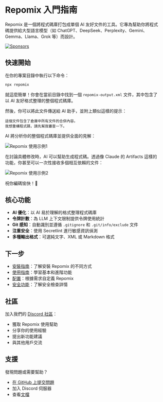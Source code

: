 # Repomix 入門指南

<script setup>
import HomeBadges from '../../../components/HomeBadges.vue'
import YouTubeVideo from '../../../components/YouTubeVideo.vue'
import { VIDEO_IDS } from '../../../utils/videos'
</script>

Repomix 是一個將程式碼庫打包成單個 AI 友好文件的工具。它專為幫助你將程式碼提供給大型語言模型（如 ChatGPT、DeepSeek、Perplexity、Gemini、Gemma、Llama、Grok 等）而設計。

<YouTubeVideo :videoId="VIDEO_IDS.REPOMIX_DEMO" />

<HomeBadges />

[![Sponsors](https://cdn.jsdelivr.net/gh/yamadashy/sponsor-list/sponsors/sponsors.png)](https://github.com/sponsors/yamadashy)

## 快速開始

在你的專案目錄中執行以下命令：

```bash
npx repomix
```

就這麼簡單！你會在當前目錄中找到一個 `repomix-output.xml` 文件，其中包含了以 AI 友好格式整理的整個程式碼庫。

然後，你可以將此文件傳送給 AI 助手，並附上類似這樣的提示：

```
這個文件包含了倉庫中所有文件的合併內容。
我想重構程式碼，請先幫我審查一下。
```

AI 將分析你的整個程式碼庫並提供全面的見解：

![Repomix 使用示例1](/images/docs/repomix-file-usage-1.png)

在討論具體修改時，AI 可以幫助生成程式碼。透過像 Claude 的 Artifacts 這樣的功能，你甚至可以一次性接收多個相互依賴的文件：

![Repomix 使用示例2](/images/docs/repomix-file-usage-2.png)

祝你編碼愉快！🚀

## 核心功能

- **AI 優化**：以 AI 易於理解的格式整理程式碼庫
- **令牌計數**：為 LLM 上下文限制提供令牌使用統計
- **Git 感知**：自動識別並遵循 `.gitignore` 和 `.git/info/exclude` 文件
- **注重安全**：使用 Secretlint 進行敏感資訊偵測
- **多種輸出格式**：可選純文字、XML 或 Markdown 格式

## 下一步

- [安裝指南](installation.md)：了解安裝 Repomix 的不同方式
- [使用指南](usage.md)：學習基本和進階功能
- [配置](configuration.md)：根據需求自定義 Repomix
- [安全功能](security.md)：了解安全檢查詳情

## 社區

加入我們的 [Discord 社區](https://discord.gg/wNYzTwZFku)：
- 獲取 Repomix 使用幫助
- 分享你的使用經驗
- 提出新功能建議
- 與其他用戶交流

## 支援

發現問題或需要幫助？
- [在 GitHub 上提交問題](https://github.com/yamadashy/repomix/issues)
- 加入 Discord 伺服器
- 查看[文檔](https://repomix.com)

